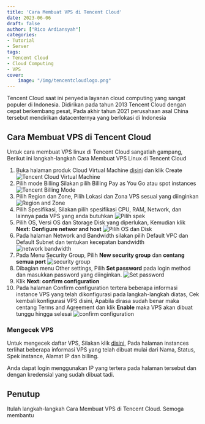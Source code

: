 ```yaml
---
title: 'Cara Membuat VPS di Tencent Cloud'
date: 2023-06-06
draft: false
author: ["Rico Ardiansyah"]
categories:
- Tutorial
- Server
tags:
- Tencent Cloud
- Cloud Computing
- VPS
cover:
    image: "/img/tencentcloudlogo.png"
---
```

Tencent Cloud saat ini penyedia layanan cloud computing yang sangat populer di Indonesia. Didirikan pada tahun 2013 Tencent Cloud dengan cepat berkembang pesat, Pada akhir tahun 2021 perusahaan asal China tersebut mendirikan datacenternya yang berlokasi di Indonesia

## Cara Membuat VPS di Tencent Cloud
Untuk cara membuat VPS linux di Tencent Cloud sangatlah gampang, Berikut ini langkah-langkah Cara Membuat VPS Linux di Tencent Cloud
1. Buka halaman produk Cloud Virtual Machine [disini](https://console.tencentcloud.com/cvm/instance/index) dan klik Create
    ![Tencent Cloud Virtual Machine](/img/tencentdash.png)
2. Pilih mode Billing Silakan pilih Billing Pay as You Go atau spot instances
    ![Tencent Billing Mode](/img/tencentbilling.png)
3. Pilih Region dan Zone, Pilih Lokasi dan Zona VPS sesuai yang diinginkan
   ![Region and Zone](/img/tencentregion.png)
4. Pilih Spesifikasi, Silakan pilih spesifikasi CPU, RAM, Network, dan lainnya pada VPS yang anda butuhkan 
   ![Pilih spek](/img/tencentspek.png)
5. Pilih OS, Versi OS dan Storage Disk yang diperlukan, Kemudian klik **Next: Configure networ and host**
   ![Pilih OS dan Disk](/img/tencentosstorage.png)
6. Pada halaman Network and Bandwidth silakan pilih Default VPC dan Default Subnet dan tentukan kecepatan bandwidth
   ![network bandwidth](/img/tencentnetworkbandwidth.png)
7. Pada Menu Security Group, Pilih **New security group** dan **centang semua port**
   ![security group](/img/tencentsecuritygroup.png)
8. Dibagian menu Other settings, Pilih **Set password** pada login method dan masukkan password yang diinginkan.
   ![Set password](/img/tencentsetpassword.png)
9. Klik **Next: confirm configuration**
10. Pada halaman Confirm configuration tertera beberapa informasi instance VPS yang telah dikonfigurasi pada langkah-langkah diatas, Cek kembali konfigurasi VPS disini, Apabila dirasa sudah benar maka centang Terms and Agreement dan klik **Enable** maka VPS akan dibuat tunggu hingga selesai
    ![confirm configuration](/img/tencentconfirmconfiguration.png)

### Mengecek VPS
Untuk mengecek daftar VPS, Silakan klik [disini](https://console.tencentcloud.com/cvm/instance), Pada halaman instances terlihat beberapa informasi VPS yang telah dibuat mulai dari Nama, Status, Spek instance, Alamat IP dan billing.

Anda dapat login menggunakan IP yang tertera pada halaman tersebut dan dengan kredensial yang sudah dibuat tadi.

## Penutup
Itulah langkah-langkah Cara Membuat VPS di Tencent Cloud. Semoga membantu
